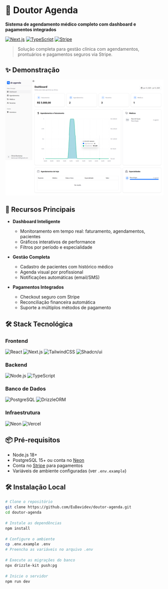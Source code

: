 # 🏥 Doutor Agenda  

**Sistema de agendamento médico completo com dashboard e pagamentos integrados**  

[![Next.js](https://img.shields.io/badge/Next.js-13.5.4-000000?logo=next.js&logoColor=white)](https://nextjs.org)
[![TypeScript](https://img.shields.io/badge/TypeScript-5.2.2-3178C6?logo=typescript&logoColor=white)](https://www.typescriptlang.org/)
[![Stripe](https://img.shields.io/badge/Stripe-12.0.0-008CDD?logo=stripe&logoColor=white)](https://stripe.com)

> Solução completa para gestão clínica com agendamentos, prontuários e pagamentos seguros via Stripe.

## ✨ Demonstração

![Dashboard Preview](https://github.com/EuDavidev/doutor-agenda/blob/main/public/dashboard.png?raw=true)

## 🚀 Recursos Principais

- **Dashboard Inteligente**
  - Monitoramento em tempo real: faturamento, agendamentos, pacientes
  - Gráficos interativos de performance
  - Filtros por período e especialidade

- **Gestão Completa**
  - Cadastro de pacientes com histórico médico
  - Agenda visual por profissional
  - Notificações automáticas (email/SMS)

- **Pagamentos Integrados**
  - Checkout seguro com Stripe
  - Reconciliação financeira automática
  - Suporte a múltiplos métodos de pagamento

## 🛠 Stack Tecnológica

### Frontend
![React](https://img.shields.io/badge/React-18.2.0-61DAFB?logo=react&logoColor=black)
![Next.js](https://img.shields.io/badge/Next.js-13.5.4-000000?logo=next.js&logoColor=white)
![TailwindCSS](https://img.shields.io/badge/Tailwind_CSS-3.3.5-38B2AC?logo=tailwind-css&logoColor=white)
![Shadcn/ui](https://img.shields.io/badge/Shadcn/ui-0.5.0-111827?logoColor=white)

### Backend
![Node.js](https://img.shields.io/badge/Node.js-18.17.1-339933?logo=node.js&logoColor=white)
![TypeScript](https://img.shields.io/badge/TypeScript-5.2.2-3178C6?logo=typescript&logoColor=white)

### Banco de Dados
![PostgreSQL](https://img.shields.io/badge/PostgreSQL-16.0-4169E1?logo=postgresql&logoColor=white)
![DrizzleORM](https://img.shields.io/badge/Drizzle_ORM-0.29.0-FF6600?logoColor=white)

### Infraestrutura
![Neon](https://img.shields.io/badge/Neon-2.0-00E59B?logoColor=white)
![Vercel](https://img.shields.io/badge/Vercel-1.0-000000?logo=vercel&logoColor=white)

## 📦 Pré-requisitos

- Node.js 18+
- PostgreSQL 15+ ou conta no [Neon](https://neon.tech)
- Conta no [Stripe](https://stripe.com) para pagamentos
- Variáveis de ambiente configuradas (ver `.env.example`)

## 🛠 Instalação Local

```bash
# Clone o repositório
git clone https://github.com/EuDavidev/doutor-agenda.git
cd doutor-agenda

# Instale as dependências
npm install

# Configure o ambiente
cp .env.example .env
# Preencha as variáveis no arquivo .env

# Execute as migrações do banco
npx drizzle-kit push:pg

# Inicie o servidor
npm run dev
